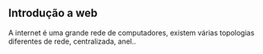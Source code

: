 ## Introdução a web

A internet é uma grande rede de computadores, existem várias topologias diferentes de rede, centralizada, anel..



